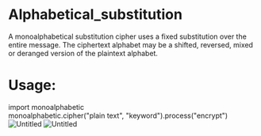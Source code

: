 # Alphabetical_substitution
A monoalphabetical substitution cipher uses a fixed substitution over the entire message. The ciphertext alphabet may be a shifted, reversed, mixed or deranged version of the plaintext alphabet.

# Usage:
import monoalphabetic <br>
monoalphabetic.cipher("plain text", "keyword").process("encrypt")
![Untitled](https://user-images.githubusercontent.com/79348524/189470456-c5cb7de8-90b8-46d1-993b-afe2dc2c30f0.png)
![Untitled](https://user-images.githubusercontent.com/79348524/189470510-2ad17c9e-1555-4028-b498-1ad9a08c2fc1.png)


